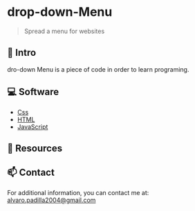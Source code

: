 # drop-down-Menu
> Spread a menu for websites

## 📌 Intro

dro-down Menu is a piece of code in order to learn programing.

## :computer: Software

- [Css](https://developer.mozilla.org)
- [HTML](https://developer.mozilla.org)
- [JavaScript](https://developer.mozilla.org)

## :wrench: Resources

## :mailbox: Contact

For additional information, you can contact me at: <alvaro.padilla2004@gmail.com>
